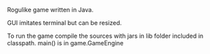 Rogulike game written in Java.

GUI imitates terminal but can be resized.

To run the game compile the sources with jars in lib folder included in classpath.
main() is in game.GameEngine
